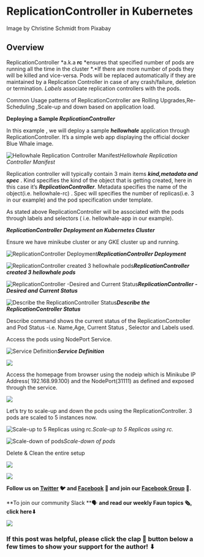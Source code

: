
# ReplicationController in Kubernetes

Image by Christine Schmidt from Pixabay

## **Overview**

ReplicationController *a.k.a **rc** *ensures that specified number of pods are running all the time in the cluster *.*If there are more number of pods they will be killed and vice-versa. Pods will be replaced automatically if they are maintained by a Replication Controller in case of any crash/failure, deletion or termination. *Labels* associate replication controllers with the pods.

Common Usage patterns of ReplicationController are Rolling Upgrades,Re-Scheduling ,Scale-up and down based on application load.

**Deploying a Sample *ReplicationController***

In this example , we will deploy a sample ***hellowhale*** application through ReplicationController. It’s a simple web app displaying the official docker Blue Whale image.

![Hellowhale Replication Controller Manifest](https://cdn-images-1.medium.com/max/2000/1*Ts-3CwOH9cQ-rbai_CBZIg.png)*Hellowhale Replication Controller Manifest*

Replication controller will typically contain 3 main items ***kind,metadata and spec*** . Kind specifies the kind of the object that is getting created, here in this case it’s ***ReplicationController**.* Metadata specifies the name of the object(i.e. hellowhale-rc) . Spec will specifies the number of replicas(i.e. 3 in our example) and the pod specification under template.

As stated above ReplicationController will be associated with the pods through labels and selectors ( i.e. hellowhale-app in our example).

***ReplicationController Deployment on Kubernetes Cluster***

Ensure we have minikube cluster or any GKE cluster up and running.

![**ReplicationController Deployment**](https://cdn-images-1.medium.com/max/2000/1*clh6vNDfhnA70nd2ts3mZg.png)***ReplicationController Deployment***

![**ReplicationController created 3 hellowhale pods**](https://cdn-images-1.medium.com/max/2000/1*w90vjSyqyUsRf6OUeo0wuw.png)***ReplicationController created 3 hellowhale pods***

![**ReplicationController -Desired and Current Status**](https://cdn-images-1.medium.com/max/2000/1*ISIGiZs87vzjx8ME1T9dGQ.png)***ReplicationController -Desired and Current Status***

![**Describe the ReplicationController Status**](https://cdn-images-1.medium.com/max/2092/1*CpKyRjACJZOXUWiGPCuHBg.png)***Describe the ReplicationController Status***

Describe command shows the current status of the ReplicationController and Pod Status -i.e. Name,Age, Current Status , Selector and Labels used.

Access the pods using NodePort Service.

![**Service Definition**](https://cdn-images-1.medium.com/max/2000/1*Ho2sL0xHrPM8QjlxTsaGmA.png)***Service Definition***

![](https://cdn-images-1.medium.com/max/2000/1*gFgLGtfXBR9KLzmI6YsTxg.png)

Access the homepage from browser using the nodeip which is Minikube IP Address( 192.168.99.100) and the NodePort(31111) as defined and exposed through the service.

![](https://cdn-images-1.medium.com/max/2000/1*rDDfPzszlJRVXf7qwhCeEg.png)

Let’s try to scale-up and down the pods using the ReplicationController. 3 pods are scaled to 5 instances now.

![Scale-up to 5 Replicas using rc.](https://cdn-images-1.medium.com/max/2000/1*a8fvg-iSNDi1zfrpfQye9g.png)*Scale-up to 5 Replicas using rc.*

![Scale-down of pods](https://cdn-images-1.medium.com/max/2000/1*664m8ONhOFeD2lZBoIUz8Q.png)*Scale-down of pods*

Delete & Clean the entire setup

![](https://cdn-images-1.medium.com/max/2000/1*9pA0JbwuCIte2-gp8sC17g.png)

![](https://cdn-images-1.medium.com/max/2000/0*Piks8Tu6xUYpF4DU)

**Follow us on [Twitter](https://twitter.com/joinfaun) **🐦** and [Facebook](https://www.facebook.com/faun.dev/) **👥** and join our [Facebook Group](https://www.facebook.com/groups/364904580892967/) **💬**.**

**To join our community Slack **🗣️ **and read our weekly Faun topics **🗞️,** click here⬇**

![](https://cdn-images-1.medium.com/max/3200/0*oSdFkACJxs5iy1oR)

### If this post was helpful, please click the clap 👏 button below a few times to show your support for the author! ⬇
